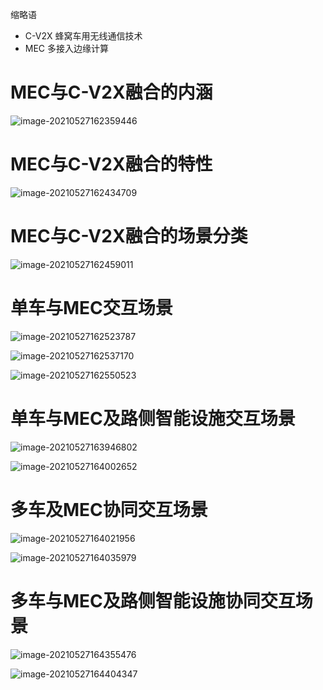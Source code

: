 缩略语

- C-V2X	蜂窝车用无线通信技术
- MEC      多接入边缘计算



# MEC与C-V2X融合的内涵

![image-20210527162359446](https://gitee.com/AiShiYuShiJiePingXing/img/raw/master/img/image-20210527162359446.png)

# MEC与C-V2X融合的特性

![image-20210527162434709](https://gitee.com/AiShiYuShiJiePingXing/img/raw/master/img/image-20210527162434709.png)

# MEC与C-V2X融合的场景分类

![image-20210527162459011](https://gitee.com/AiShiYuShiJiePingXing/img/raw/master/img/image-20210527162459011.png)

# 单车与MEC交互场景

![image-20210527162523787](https://gitee.com/AiShiYuShiJiePingXing/img/raw/master/img/image-20210527162523787.png)

![image-20210527162537170](https://gitee.com/AiShiYuShiJiePingXing/img/raw/master/img/image-20210527162537170.png)

![image-20210527162550523](https://gitee.com/AiShiYuShiJiePingXing/img/raw/master/img/image-20210527162550523.png)

# 单车与MEC及路侧智能设施交互场景

![image-20210527163946802](https://gitee.com/AiShiYuShiJiePingXing/img/raw/master/img/image-20210527163946802.png)

![image-20210527164002652](https://gitee.com/AiShiYuShiJiePingXing/img/raw/master/img/image-20210527164002652.png)

# 多车及MEC协同交互场景

![image-20210527164021956](https://gitee.com/AiShiYuShiJiePingXing/img/raw/master/img/image-20210527164021956.png)

![image-20210527164035979](https://gitee.com/AiShiYuShiJiePingXing/img/raw/master/img/image-20210527164035979.png)

# 多车与MEC及路侧智能设施协同交互场景

![image-20210527164355476](https://gitee.com/AiShiYuShiJiePingXing/img/raw/master/img/image-20210527164355476.png)

![image-20210527164404347](https://gitee.com/AiShiYuShiJiePingXing/img/raw/master/img/image-20210527164404347.png)
